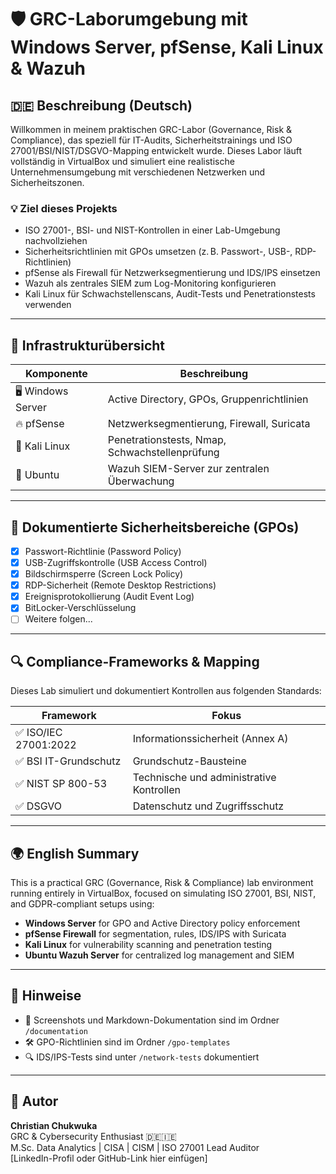 # 🛡️ GRC-Laborumgebung mit Windows Server, pfSense, Kali Linux & Wazuh

## 🇩🇪 Beschreibung (Deutsch)

Willkommen in meinem praktischen GRC-Labor (Governance, Risk & Compliance), das speziell für IT-Audits, Sicherheitstrainings und ISO 27001/BSI/NIST/DSGVO-Mapping entwickelt wurde. Dieses Labor läuft vollständig in VirtualBox und simuliert eine realistische Unternehmensumgebung mit verschiedenen Netzwerken und Sicherheitszonen.

### 💡 Ziel dieses Projekts

- ISO 27001-, BSI- und NIST-Kontrollen in einer Lab-Umgebung nachvollziehen
- Sicherheitsrichtlinien mit GPOs umsetzen (z. B. Passwort-, USB-, RDP-Richtlinien)
- pfSense als Firewall für Netzwerksegmentierung und IDS/IPS einsetzen
- Wazuh als zentrales SIEM zum Log-Monitoring konfigurieren
- Kali Linux für Schwachstellenscans, Audit-Tests und Penetrationstests verwenden

---

## 🧱 Infrastrukturübersicht

| Komponente        | Beschreibung                                 |
|-------------------|----------------------------------------------|
| 🖥️ Windows Server | Active Directory, GPOs, Gruppenrichtlinien   |
| 🔥 pfSense        | Netzwerksegmentierung, Firewall, Suricata    |
| 🐧 Kali Linux     | Penetrationstests, Nmap, Schwachstellenprüfung |
| 🐙 Ubuntu         | Wazuh SIEM-Server zur zentralen Überwachung  |

---

## 📁 Dokumentierte Sicherheitsbereiche (GPOs)

- [x] Passwort-Richtlinie (Password Policy)
- [x] USB-Zugriffskontrolle (USB Access Control)
- [x] Bildschirmsperre (Screen Lock Policy)
- [x] RDP-Sicherheit (Remote Desktop Restrictions)
- [x] Ereignisprotokollierung (Audit Event Log)
- [x] BitLocker-Verschlüsselung
- [ ] Weitere folgen...

---

## 🔍 Compliance-Frameworks & Mapping

Dieses Lab simuliert und dokumentiert Kontrollen aus folgenden Standards:

| Framework | Fokus |
|----------|-------|
| ✅ ISO/IEC 27001:2022 | Informationssicherheit (Annex A) |
| ✅ BSI IT-Grundschutz | Grundschutz-Bausteine |
| ✅ NIST SP 800-53    | Technische und administrative Kontrollen |
| ✅ DSGVO              | Datenschutz und Zugriffsschutz |

---

## 🌍 English Summary

This is a practical GRC (Governance, Risk & Compliance) lab environment running entirely in VirtualBox, focused on simulating ISO 27001, BSI, NIST, and GDPR-compliant setups using:

- **Windows Server** for GPO and Active Directory policy enforcement
- **pfSense Firewall** for segmentation, rules, IDS/IPS with Suricata
- **Kali Linux** for vulnerability scanning and penetration testing
- **Ubuntu Wazuh Server** for centralized log management and SIEM

---

## 📎 Hinweise

- 📂 Screenshots und Markdown-Dokumentation sind im Ordner `/documentation`
- 🛠️ GPO-Richtlinien sind im Ordner `/gpo-templates`
- 🔍 IDS/IPS-Tests sind unter `/network-tests` dokumentiert

---

## 📌 Autor

**Christian Chukwuka**  
GRC & Cybersecurity Enthusiast 🇩🇪🇮🇪  
M.Sc. Data Analytics | CISA | CISM | ISO 27001 Lead Auditor  
[LinkedIn-Profil oder GitHub-Link hier einfügen]

